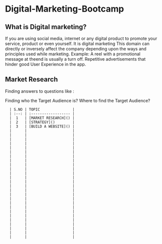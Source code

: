 # Digital-Marketing-Bootcamp
## What is Digital marketing?

If you are using social media, internet or any digital product to promote your service, product or even yourself. It is digital marketing
This domain can directly or inversely affect the company depending upon the ways and principles used while marketing. 
Example: A reel with a promotional message at theend is usually a turn off. Repetitive advertisements that hinder good User Experience in the app.

## Market Research
Finding answers to questions like :

Finding who the Target Audience is?
Where to find the Target Audience?

      | S.NO | TOPIC               |
      | :--: | :------------------ |
      |  1   | [MARKET RESEARCH]() |
      |  2   | [STRATEGY]()        |
      |  3   | [BUILD A WEBSITE]() |
      |      |                     |
      |      |                     |
      |      |                     |
      |      |                     |
      |      |                     |
      |      |                     |
      |      |                     |
      |      |                     |
      |      |                     |
      |      |                     |
      |      |                     |
      |      |                     |
      |      |                     |
      |      |                     |
      |      |                     |
      |      |                     |
      |      |                     |
      |      |                     |
      |      |                     |
      |      |                     |
      |      |                     |
      |      |                     |
      |      |                     |
      |      |                     |
      |      |                     |
      |      |                     |

